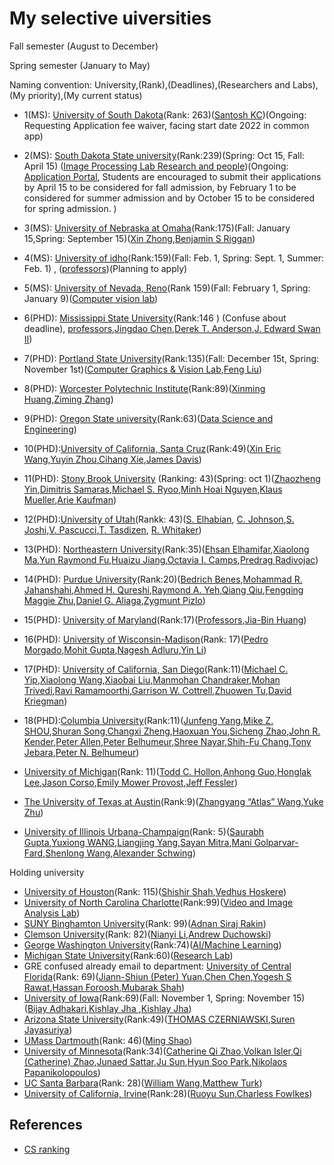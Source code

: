 # My selective uiversities

Fall semester (August to December)

Spring semester (January to May)

Naming convention: University,(Rank),(Deadlines),(Researchers and Labs),(My priority),(My current status)

<!-- * [North Dakota State University](https://www.ndsu.edu/)(Rank: 285)()() -->
* 1(MS): [University of South Dakota](https://www.usd.edu/)(Rank: 263)([Santosh KC](http://kc-santosh.org/))(Ongoing: Requesting Application fee waiver, facing start date 2022 in common app)
* 2(MS): [South Dakota State university]()(Rank:239)(Spring: Oct 15, Fall: April 15) ([Image Processing Lab Research and people](https://www.sdstate.edu/electrical-engineering-and-computer-science/image-processing-lab/directory))(Ongoing: [Application Portal](https://engineeringcas2022.liaisoncas.com/applicant-ux/#/login), Students are encouraged to submit their applications by April 15 to be considered for fall admission, by February 1 to be considered for summer admission and by October 15 to be considered for spring admission. )
* 3(MS): [University of Nebraska at Omaha]()(Rank:175)(Fall: January 15,Spring: September 15)([Xin Zhong](https://sites.google.com/unomaha.edu/xinz/),[Benjamin S Riggan](https://sites.google.com/site/benjaminriggan/))

* 4(MS): [University of idho]()(Rank:159)(Fall: Feb. 1, Spring: Sept. 1, Summer: Feb. 1) , ([professors](https://www.uidaho.edu/engr/departments/cs/our-people/faculty))(Planning to apply)
* 5(MS): [University of Nevada, Reno]()(Rank 159)(Fall: February 1, Spring: January 9)([Computer vision lab](https://www.unr.edu/cse/research/intelligent-systems))

* 6(PHD): [Mississippi State University]()(Rank:146 ) (Confuse about deadline), [professors](https://www.cse.msstate.edu/people/faculty/),[Jingdao Chen](https://jingdao.github.io/),[Derek T. Anderson](http://derektanderson.com/index.html),[J. Edward Swan II](https://web.cse.msstate.edu/~swan/))
* 7(PHD): [Portland State University]()(Rank:135)(Fall: December 15t, Spring: November 1st)([Computer Graphics & Vision Lab](https://www.pdx.edu/computer-science/research-areas),[Feng Liu](http://web.cecs.pdx.edu/~fliu/))
* 8(PHD): [Worcester Polytechnic Institute]()(Rank:89)([Xinming Huang](https://users.wpi.edu/~xhuang/),[Ziming Zhang](https://zhang-vislab.github.io/))
* 9(PHD): [Oregon State university]()(Rank:63)([Data Science and Engineering](https://eecs.oregonstate.edu/data-science-and-engineering))
* 10(PHD):[University of California, Santa Cruz]()(Rank:49)([Xin Eric Wang](https://eric-xw.github.io/),[Yuyin Zhou](https://yuyinzhou.github.io/),[Cihang Xie](https://cihangxie.github.io/),[James Davis](https://users.soe.ucsc.edu/~davis/))
* 11(PHD): [Stony Brook University]() (Ranking: 43)(Spring: oct 1)([Zhaozheng Yin](https://www3.cs.stonybrook.edu/~zyin/index.htm),[Dimitris Samaras](https://www3.cs.stonybrook.edu/~samaras/),[Michael S. Ryoo](http://michaelryoo.com/),[Minh Hoai Nguyen](https://www3.cs.stonybrook.edu/~minhhoai/index.html),[Klaus Mueller](https://www3.cs.stonybrook.edu/~mueller/),[Arie Kaufman](https://www3.cs.stonybrook.edu/~ari/))
* 12(PHD):[University of Utah]()(Rankk: 43)([S. Elhabian](https://www.sci.utah.edu/people/shireen.html), [C. Johnson](http://www.cs.utah.edu/~crj/),[S. Joshi](https://www.sci.utah.edu/people/sjoshi.html),[V. Pascucci](http://www.pascucci.org/),[T. Tasdizen](http://www.sci.utah.edu/~tolga/index.html), [R. Whitaker](http://www.cs.utah.edu/~whitaker/))
* 13(PHD): [Northeastern University]()(Rank:35)([Ehsan Elhamifar](https://khoury.northeastern.edu/home/eelhami/index.html),[Xiaolong Ma](https://xiaolongma2016.com/),[Yun Raymond Fu](http://www1.ece.neu.edu/~yunfu/),[Huaizu Jiang](http://jianghz.me/),[Octavia I. Camps](http://robustsystems.coe.neu.edu/),[Predrag Radivojac](https://www.ccs.neu.edu/home/radivojac/))
* 14(PHD): [Purdue University]()(Rank:20)([Bedrich Benes](https://www.cs.purdue.edu/homes/bbenes/),[Mohammad R. Jahanshahi](https://web.ics.purdue.edu/~jahansha/index.html),[Ahmed H. Qureshi](https://qureshiahmed.github.io/),[Raymond A. Yeh](https://www.raymond-yeh.com/),[Qiang Qiu](https://web.ics.purdue.edu/~qqiu/#qlab),[Fengqing Maggie Zhu](https://engineering.purdue.edu/~zhu0/),[Daniel G. Aliaga](https://www.cs.purdue.edu/homes/aliaga/#students),[Zygmunt Pizlo](http://www1.psych.purdue.edu/~zpizlo/))
* 15(PHD): [University of Maryland]()(Rank:17)([Professors](https://www.cs.umd.edu/people/faculty),[Jia-Bin Huang](https://jbhuang0604.github.io/))
* 16(PHD): [University of Wisconsin-Madison]()(Rank: 17)([Pedro Morgado](https://pedro-morgado.github.io/),[Mohit Gupta](https://wisionlab.com/people/mohit-gupta/),[Nagesh Adluru](http://brainimaging.waisman.wisc.edu/~adluru/),[Yin Li](https://www.biostat.wisc.edu/~yli/))
* 17(PHD): [University of California, San Diego]()(Rank:11)([Michael C. Yip](https://yip.eng.ucsd.edu/),[Xiaolong Wang](https://xiaolonw.github.io/),[Xiaobai Liu](https://cv.sdsu.edu/),[Manmohan Chandraker](https://cseweb.ucsd.edu//~mkchandraker/index.html),[Mohan Trivedi](https://jacobsschool.ucsd.edu/faculty/profile?id=68),[Ravi Ramamoorthi](https://cseweb.ucsd.edu/~ravir/),[Garrison W. Cottrell](https://cseweb.ucsd.edu//~gary/),[Zhuowen Tu](https://pages.ucsd.edu/~ztu/),[David Kriegman](https://cseweb.ucsd.edu//~kriegman/))
* 18(PHD):[Columbia University]()(Rank:11)([Junfeng Yang](http://www.cs.columbia.edu/~junfeng/),[Mike Z. SHOU](https://sites.google.com/view/showlab/join-us),[Shuran Song](https://www.cs.columbia.edu/~shurans/),[Changxi Zheng](http://www.cs.columbia.edu/~cxz/index.htm),[Haoxuan You](https://www.ee.columbia.edu/ln/dvmm/newPeople.htm#visitingStudent),[Sicheng Zhao](https://sites.google.com/site/schzhao/),[John R. Kender](http://www.cs.columbia.edu/~jrk/),[Peter Allen](http://www.cs.columbia.edu/~allen/),[Peter Belhumeur](https://www.peterbelhumeur.com/),[Shree Nayar](http://www.cs.columbia.edu/~nayar/),[Shih-Fu Chang](https://www.ee.columbia.edu/~sfchang/),[Tony Jebara](http://www.cs.columbia.edu/~jebara/),[Peter N. Belhumeur](https://www.peterbelhumeur.com/))
* [University of Michigan]()(Rank: 11)([Todd C. Hollon](https://hollon.lab.medicine.umich.edu/join-us),[Anhong Guo](https://guoanhong.com/),[Honglak Lee](https://web.eecs.umich.edu/~honglak/hl_prospective_students.html),[Jason Corso](https://web.eecs.umich.edu/~jjcorso/),[Emily Mower Provost](https://emp.engin.umich.edu/),[Jeff Fessler](https://web.eecs.umich.edu/~fessler/))
* [The University of Texas at Austin]()(Rank:9)([Zhangyang “Atlas” Wang](https://vita-group.github.io/group.html),[Yuke Zhu](https://www.cs.utexas.edu/~yukez/))
* [University of Illinois Urbana-Champaign]()(Rank: 5)([Saurabh Gupta](http://saurabhg.web.illinois.edu/),[Yuxiong WANG](https://yxw.web.illinois.edu/),[Liangjing Yang](https://person.zju.edu.cn/en/ylj#718894),[Sayan Mitra](http://mitras.ece.illinois.edu/students.html),[Mani Golparvar-Fard](https://raamac.cee.illinois.edu/interested-in-joining-us),[Shenlong Wang](http://shenlong.web.illinois.edu/),[Alexander Schwing](https://alexander-schwing.de/#people))

Holding university

* [University of Houston]()(Rank: 115)([Shishir Shah](http://www2.cs.uh.edu/~shah/),[Vedhus Hoskere](https://sail.cive.uh.edu/positions/))
* [University of North Carolina Charlotte]()(Rank:99)([Video and Image Analysis Lab](https://vialab.charlotte.edu/))
* [SUNY Binghamton University]()(Rank: 99)([Adnan Siraj Rakin](https://www.adnansirajrakin.com/prospective-students.html))
* [Clemson University]()(Rank: 82)([Nianyi Li](https://nianyil.people.clemson.edu/),[Andrew Duchowski](http://andrewd.ces.clemson.edu/))
* [George Washington University]()(Rank:74)([AI/Machine Learning](https://www.cs.seas.gwu.edu/aimachine-learning))
* [Michigan State University]()(Rank:60)([Research Lab](https://www.cse.msu.edu/Research/labs.php))
* GRE confused already email to department: [University of Central Florida]()(Rank: 69)([Jiann-Shiun (Peter) Yuan](https://sites.google.com/site/yuanjs168/prospective-students),[Chen Chen](https://www.crcv.ucf.edu/chenchen/),[Yogesh S Rawat](https://www.crcv.ucf.edu/person/rawat/#_news),[Hassan Foroosh](http://www.cs.ucf.edu/~foroosh/),[Mubarak Shah](https://www.crcv.ucf.edu/person/mubarak-shah/))
* [University of Iowa]()(Rank:69)(Fall: November 1, Spring: November 15)([Bijay Adhakari](https://homepage.divms.uiowa.edu/~badhikari/),[Kishlay Jha
](https://engineering.uiowa.edu/people/kishlay-jha),[Kishlay Jha](https://www.linkedin.com/feed/update/urn:li:activity:6978106029897134080/))
* [Arizona State University]()(Rank:49)([THOMAS CZERNIAWSKI](https://thomasczerniawski.com/),[Suren Jayasuriya](https://web.asu.edu/imaging-lyceum))
* [UMass Dartmouth]()(Rank: 46)([Ming Shao](http://www.cis.umassd.edu/~mshao/))
* [University of Minnesota]()(Rank:34)([Catherine Qi Zhao](https://www-users.cse.umn.edu/~qzhao/index.html),[Volkan Isler](https://www-users.cse.umn.edu/~isler/),[Qi (Catherine) Zhao](https://www-users.cse.umn.edu/~qzhao/jobs.html),[Junaed Sattar](https://junaedsattar.cs.umn.edu/),[Ju Sun](https://sunju.org/),[Hyun Soo Park](https://www-users.cse.umn.edu/~hspark/),[Nikolaos Papanikolopoulos](https://www-users.cse.umn.edu/~papan001/))
* [UC Santa Barbara]()(Rank: 28)([William Wang](https://sites.cs.ucsb.edu/~william/),[Matthew Turk](http://ilab.cs.ucsb.edu/info))
* [University of California, Irvine]()(Rank:28)([Ruoyu Sun](https://ruoyus.github.io/),[Charless Fowlkes](https://scholar.google.com/citations?hl=en&user=yLQF4mkAAAAJ))

## References
* [CS ranking](https://csrankings.org/#/index?vision&us)

